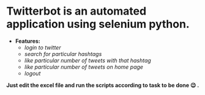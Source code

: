 # Twitterbot is an automated application using selenium python. #

* __Features:__ 
  * _login to twitter_
  * _search for particular hashtags_
  * _like particular number of tweets with that hashtag_
  * _like particular number of tweets on home page_
  * _logout_
 


**Just edit the excel file and run the scripts according to task to be done :wink: .**

